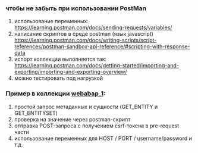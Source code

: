 ### чтобы не забыть при использовании PostMan

1) использование переменных: https://learning.postman.com/docs/sending-requests/variables/
2) написание скриптов в среде postman (язык javascript) https://learning.postman.com/docs/writing-scripts/script-references/postman-sandbox-api-reference/#scripting-with-response-data
3) испорт коллекции выполняется так: https://learning.postman.com/docs/getting-started/importing-and-exporting/importing-and-exporting-overview/
4) можно тестировать под нагрузкой

### Пример в коллекции [webabap_1](https://github.com/OlegBash599/WebABAP_samples/blob/master/PostMan_samples/webaabap_1.postman_collection.json):
1) простой запрос метаданных и сущности (GET_ENTITY и GET_ENTITYSET)
2) проверка на значение через postman-скрипт
3) отправка POST-запроса с получением csrf-токена в  pre-request части
4) использование переменных для HOST / PORT / username/password и т.д.
